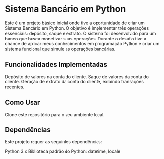 # Sistema Bancário em Python

Este é um projeto básico inicial onde tive a oportunidade de criar um Sistema Bancário em Python. O objetivo é implementar três operações essenciais: depósito, saque e extrato. O sistema foi desenvolvido para um banco que busca monetizar suas operações. Durante o desafio tive a chance de aplicar meus conhecimentos em programação Python e criar um sistema funcional que simule as operações bancárias.

## Funcionalidades Implementadas

Depósito de valores na conta do cliente.
Saque de valores da conta do cliente.
Geração de extrato da conta do cliente, exibindo transações recentes.

## Como Usar
Clone este repositório para o seu ambiente local.

## Dependências
Este projeto requer as seguintes dependências:

Python 3.x
Biblioteca padrão do Python: datetime, locale


